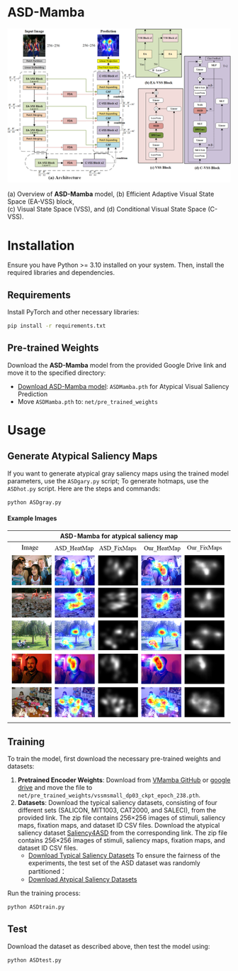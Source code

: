 # ASD-Mamba
![ASD-Mamba Module](model.png)

(a) Overview of **ASD-Mamba** model, (b) Efficient Adaptive Visual State Space (EA-VSS) block,  
(c) Visual State Space (VSS), and (d) Conditional Visual State Space (C-VSS).


# Installation

Ensure you have Python >= 3.10 installed on your system. Then, install the required libraries and dependencies.

## Requirements

Install PyTorch and other necessary libraries:

```bash
pip install -r requirements.txt
```
## Pre-trained Weights

Download the **ASD-Mamba** model from the provided Google Drive link and move it to the specified directory:

- [Download ASD-Mamba model](https://drive.google.com/file/d/13cX1OKXEgAruUt46oA96zO5lonoaoi_T/view?usp=drive_link): `ASDMamba.pth` for Atypical Visual Saliency Prediction
- Move `ASDMamba.pth` to: `net/pre_trained_weights`

# Usage
## Generate Atypical Saliency Maps

If you want to generate atypical gray saliency maps using the trained model parameters, use the `ASDgary.py` script; To generate hotmaps, use the `ASDhot.py` script. Here are the steps and commands:

```bash
python ASDgray.py
```
#### Example Images


| ASD-Mamba for atypical saliency map |
|-------------------------------------|
| ![Original Image](ASDproduct.png)   |


## Training

To train the model, first download the necessary pre-trained weights and datasets:

1. **Pretrained Encoder Weights**: Download from [VMamba GitHub](https://github.com/MzeroMiko/VMamba/releases/download/%2320240218/vssmsmall_dp03_ckpt_epoch_238.pth)  or [google drive](https://drive.google.com/file/d/1zUczEDh09Sr2HtQclYwGBvTh0Gwydr52/view?usp=sharing) and move the file to `net/pre_trained_weights/vssmsmall_dp03_ckpt_epoch_238.pth`.
2. **Datasets**: Download the typical saliency datasets, consisting of four different sets (SALICON, MIT1003, CAT2000, and SALECI), from the provided link. The zip file contains 256×256 images of stimuli, saliency maps, fixation maps, and dataset ID CSV files.
Download the atypical saliency dataset [Saliency4ASD](https://saliency4asd.ls2n.fr/) from the corresponding link. The zip file contains 256×256 images of stimuli, saliency maps, fixation maps, and dataset ID CSV files.
   - [Download Typical Saliency Datasets](https://drive.google.com/file/d/1ZEy8NnhHxPgGJ1iMgyvb8CU8vmWR3w6x/view?usp=drive_link)
To ensure the fairness of the experiments, the test set of the ASD dataset was randomly partitioned：
   - [Download Atypical Saliency Datasets](https://drive.google.com/file/d/1hpNOPE_HGe-0txuaAmR7dTgIzf6yXET4/view?usp=drive_link)

Run the training process:

```bash
python ASDtrain.py
```

## Test

Download the dataset as described above, then test the model using:

```bash
python ASDtest.py
```
